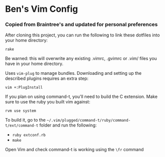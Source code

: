 # Ben's Vim Config
### Copied from Braintree's and updated for personal preferences

After cloning this project, you can run the following to link these dotfiles
into your home directory:

    rake

Be warned: this will overwrite any existing .vimrc, .gvimrc or .vim/ files you
have in your home directory.

Uses `vim-plug` to manage bundles. Downloading and setting up the described
plugins requires an extra step:

    vim +:PlugInstall

If you plan on using command-t, you'll need to build the C extension. Make sure
to use the ruby you built vim against:

    rvm use system

To build it, go to the `~/.vim/plugged/command-t/ruby/command-t/ext/command-t` folder and run the following:

- `ruby extconf.rb`
- `make`

Open Vim and check command-t is working using the `\fr` command
